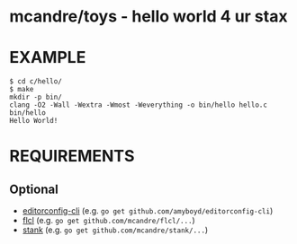 # mcandre/toys - hello world 4 ur stax

# EXAMPLE

```
$ cd c/hello/
$ make
mkdir -p bin/
clang -O2 -Wall -Wextra -Wmost -Weverything -o bin/hello hello.c
bin/hello
Hello World!
```

# REQUIREMENTS

## Optional

* [editorconfig-cli](https://github.com/amyboyd/editorconfig-cli) (e.g. `go get github.com/amyboyd/editorconfig-cli`)
* [flcl](https://github.com/mcandre/flcl) (e.g. `go get github.com/mcandre/flcl/...`)
* [stank](https://github.com/mcandre/stank) (e.g. `go get github.com/mcandre/stank/...`)
